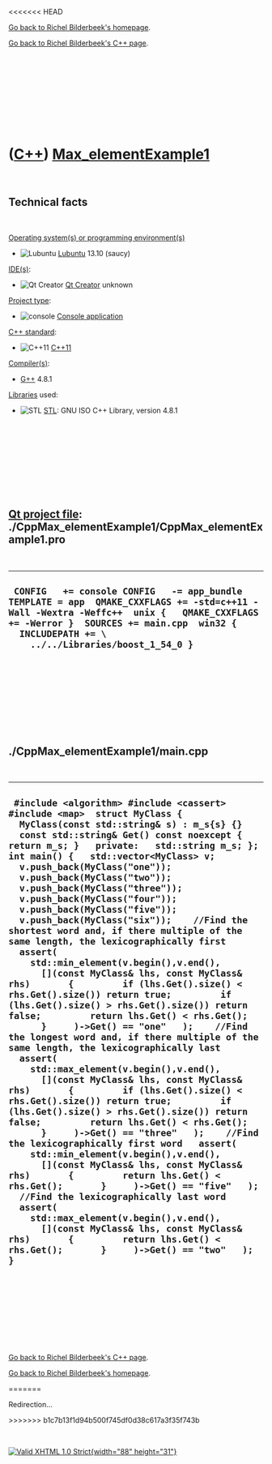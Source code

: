 &lt;&lt;&lt;&lt;&lt;&lt;&lt; HEAD

[Go back to Richel Bilderbeek's homepage](index.htm).

[Go back to Richel Bilderbeek's C++ page](Cpp.htm).

 

 

 

 

 

([C++](Cpp.htm)) [Max\_elementExample1](CppMax_elementExample1.htm)
===================================================================

 

Technical facts
---------------

 

[Operating system(s) or programming environment(s)](CppOs.htm)

-   ![Lubuntu](PicLubuntu.png) [Lubuntu](CppLubuntu.htm) 13.10 (saucy)

[IDE(s)](CppIde.htm):

-   ![Qt Creator](PicQtCreator.png) [Qt Creator](CppQtCreator.htm)
    unknown

[Project type](CppQtProjectType.htm):

-   ![console](PicConsole.png) [Console
    application](CppConsoleApplication.htm)

[C++ standard](CppStandard.htm):

-   ![C++11](PicCpp11.png) [C++11](Cpp11.htm)

[Compiler(s)](CppCompiler.htm):

-   [G++](CppGpp.htm) 4.8.1

[Libraries](CppLibrary.htm) used:

-   ![STL](PicStl.png) [STL](CppStl.htm): GNU ISO C++ Library, version
    4.8.1

 

 

 

 

 

[Qt project file](CppQtProjectFile.htm): ./CppMax\_elementExample1/CppMax\_elementExample1.pro
----------------------------------------------------------------------------------------------

 

  ---------------------------------------------------------------------------------------------------------------------------------------------------------------------------------------------------------------------------------------------
  ` CONFIG   += console CONFIG   -= app_bundle TEMPLATE = app  QMAKE_CXXFLAGS += -std=c++11 -Wall -Wextra -Weffc++  unix {   QMAKE_CXXFLAGS += -Werror }  SOURCES += main.cpp  win32 {   INCLUDEPATH += \     ../../Libraries/boost_1_54_0 }`
  ---------------------------------------------------------------------------------------------------------------------------------------------------------------------------------------------------------------------------------------------

 

 

 

 

 

./CppMax\_elementExample1/main.cpp
----------------------------------

 

  -------------------------------------------------------------------------------------------------------------------------------------------------------------------------------------------------------------------------------------------------------------------------------------------------------------------------------------------------------------------------------------------------------------------------------------------------------------------------------------------------------------------------------------------------------------------------------------------------------------------------------------------------------------------------------------------------------------------------------------------------------------------------------------------------------------------------------------------------------------------------------------------------------------------------------------------------------------------------------------------------------------------------------------------------------------------------------------------------------------------------------------------------------------------------------------------------------------------------------------------------------------------------------------------------------------------------------------------------------------------------------------------------------------------------------------------------------------------------------------------------------------------------------------------------------------------------------------------------------------------------------------------------------------------------------------------------------------------------------------------------------------------
  ` #include <algorithm> #include <cassert> #include <map>  struct MyClass {   MyClass(const std::string& s) : m_s{s} {}   const std::string& Get() const noexcept { return m_s; }   private:   std::string m_s; };  int main() {   std::vector<MyClass> v;   v.push_back(MyClass("one"));   v.push_back(MyClass("two"));   v.push_back(MyClass("three"));   v.push_back(MyClass("four"));   v.push_back(MyClass("five"));   v.push_back(MyClass("six"));    //Find the shortest word and, if there multiple of the same length, the lexicographically first   assert(     std::min_element(v.begin(),v.end(),       [](const MyClass& lhs, const MyClass& rhs)       {         if (lhs.Get().size() < rhs.Get().size()) return true;         if (lhs.Get().size() > rhs.Get().size()) return false;         return lhs.Get() < rhs.Get();       }     )->Get() == "one"   );    //Find the longest word and, if there multiple of the same length, the lexicographically last   assert(     std::max_element(v.begin(),v.end(),       [](const MyClass& lhs, const MyClass& rhs)       {         if (lhs.Get().size() < rhs.Get().size()) return true;         if (lhs.Get().size() > rhs.Get().size()) return false;         return lhs.Get() < rhs.Get();       }     )->Get() == "three"   );    //Find the lexicographically first word   assert(     std::min_element(v.begin(),v.end(),       [](const MyClass& lhs, const MyClass& rhs)       {         return lhs.Get() < rhs.Get();       }     )->Get() == "five"   );    //Find the lexicographically last word   assert(     std::max_element(v.begin(),v.end(),       [](const MyClass& lhs, const MyClass& rhs)       {         return lhs.Get() < rhs.Get();       }     )->Get() == "two"   );  }`
  -------------------------------------------------------------------------------------------------------------------------------------------------------------------------------------------------------------------------------------------------------------------------------------------------------------------------------------------------------------------------------------------------------------------------------------------------------------------------------------------------------------------------------------------------------------------------------------------------------------------------------------------------------------------------------------------------------------------------------------------------------------------------------------------------------------------------------------------------------------------------------------------------------------------------------------------------------------------------------------------------------------------------------------------------------------------------------------------------------------------------------------------------------------------------------------------------------------------------------------------------------------------------------------------------------------------------------------------------------------------------------------------------------------------------------------------------------------------------------------------------------------------------------------------------------------------------------------------------------------------------------------------------------------------------------------------------------------------------------------------------------------------

 

 

 

 

 

[Go back to Richel Bilderbeek's C++ page](Cpp.htm).

[Go back to Richel Bilderbeek's homepage](index.htm).

=======

Redirection...

&gt;&gt;&gt;&gt;&gt;&gt;&gt; b1c7b13f1d94b500f745df0d38c617a3f35f743b

 

[![Valid XHTML 1.0 Strict](valid-xhtml10.png){width="88"
height="31"}](http://validator.w3.org/check?uri=referer)
